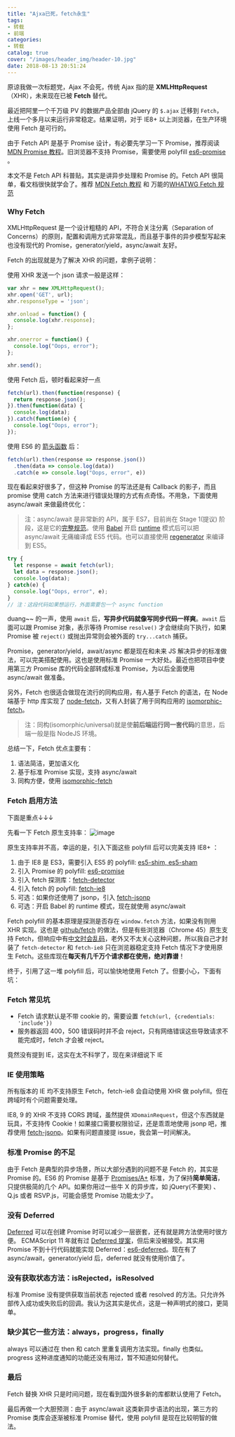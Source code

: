 ```yaml
---
title: "Ajxa已死，fetch永生"
tags:
- 转载
- 前端
categories:
- 转载
catalog: true
cover: "/images/header_img/header-10.jpg"
date: 2018-08-13 20:51:24
---
```


原谅我做一次标题党，Ajax 不会死，传统 Ajax 指的是 **XMLHttpRequest**（XHR），未来现在已被 **Fetch** 替代。

最近把阿里一个千万级 PV 的数据产品全部由 jQuery 的 `$.ajax` 迁移到 `Fetch`，上线一个多月以来运行非常稳定。结果证明，对于 IE8+ 以上浏览器，在生产环境使用 Fetch 是可行的。

由于 Fetch API 是基于 Promise 设计，有必要先学习一下 Promise，推荐阅读 [MDN Promise 教程](https://developer.mozilla.org/zh-CN/docs/Web/JavaScript/Reference/Global_Objects/Promise)。旧浏览器不支持 Promise，需要使用 polyfill [es6-promise](https://github.com/jakearchibald/es6-promise) 。

本文不是 Fetch API 科普贴，其实是讲异步处理和 Promise 的。Fetch API 很简单，看文档很快就学会了。推荐 [MDN Fetch 教程](https://developer.mozilla.org/zh-CN/docs/Web/API/GlobalFetch/fetch) 和 万能的[WHATWG Fetch 规范](https://fetch.spec.whatwg.org/)

### Why Fetch

XMLHttpRequest 是一个设计粗糙的 API，不符合关注分离（Separation of Concerns）的原则，配置和调用方式非常混乱，而且基于事件的异步模型写起来也没有现代的 Promise，generator/yield，async/await 友好。

Fetch 的出现就是为了解决 XHR 的问题，拿例子说明：

使用 XHR 发送一个 json 请求一般是这样：

```js
var xhr = new XMLHttpRequest();
xhr.open('GET', url);
xhr.responseType = 'json';

xhr.onload = function() {
  console.log(xhr.response);
};

xhr.onerror = function() {
  console.log("Oops, error");
};

xhr.send();
```

使用 Fetch 后，顿时看起来好一点

```js
fetch(url).then(function(response) {
  return response.json();
}).then(function(data) {
  console.log(data);
}).catch(function(e) {
  console.log("Oops, error");
});
```

使用 ES6 的 [箭头函数](https://developer.mozilla.org/zh-CN/docs/Web/JavaScript/Reference/Functions/Arrow_functions) 后：

```javascript
fetch(url).then(response => response.json())
  .then(data => console.log(data))
  .catch(e => console.log("Oops, error", e))
```

现在看起来好很多了，但这种 Promise 的写法还是有 Callback 的影子，而且 promise 使用 catch 方法来进行错误处理的方式有点奇怪。不用急，下面使用 async/await 来做最终优化：

> 注：async/await 是非常新的 API，属于 ES7，目前尚在 Stage 1(提议) 阶段，这是它的[完整规范](https://github.com/lukehoban/ecmascript-asyncawait)。使用 [Babel](https://babeljs.io/) 开启 [runtime](https://babeljs.io/docs/usage/runtime/) 模式后可以把 async/await 无痛编译成 ES5 代码。也可以直接使用 [regenerator](https://github.com/facebook/regenerator) 来编译到 ES5。

```js
try {
  let response = await fetch(url);
  let data = response.json();
  console.log(data);
} catch(e) {
  console.log("Oops, error", e);
}
// 注：这段代码如果想运行，外面需要包一个 async function
```

duang~~ 的一声，使用 `await` 后，**写异步代码就像写同步代码一样爽**。`await` 后面可以跟 Promise 对象，表示等待 Promise `resolve()` 才会继续向下执行，如果 Promise 被 `reject()` 或抛出异常则会被外面的 `try...catch` 捕获。

Promise，generator/yield，await/async 都是现在和未来 JS 解决异步的标准做法，可以完美搭配使用。这也是使用标准 Promise 一大好处。最近也把项目中使用第三方 Promise 库的代码全部转成标准 Promise，为以后全面使用 async/await 做准备。

另外，Fetch 也很适合做现在流行的同构应用，有人基于 Fetch 的语法，在 Node 端基于 http 库实现了 [node-fetch](https://github.com/bitinn/node-fetch)，又有人封装了用于同构应用的 [isomorphic-fetch](https://github.com/matthew-andrews/isomorphic-fetch)。

> 注：同构(isomorphic/universal)就是使**前后端运行同一套代码**的意思，后端一般是指 NodeJS 环境。

总结一下，Fetch 优点主要有：

1. 语法简洁，更加语义化
2. 基于标准 Promise 实现，支持 async/await
3. 同构方便，使用 [isomorphic-fetch](https://github.com/matthew-andrews/isomorphic-fetch)

### Fetch 启用方法

下面是重点↓↓↓

先看一下 Fetch 原生支持率：
![image](https://cloud.githubusercontent.com/assets/948896/10188421/c6e19fc8-6791-11e5-8ac2-bfede76df6b4.png)

原生支持率并不高，幸运的是，引入下面这些 polyfill 后可以完美支持 IE8+ ：

1. 由于 IE8 是 ES3，需要引入 ES5 的 polyfill: [es5-shim, es5-sham](https://github.com/es-shims/es5-shim)
2. 引入 Promise 的 polyfill: [es6-promise](https://github.com/jakearchibald/es6-promise)
3. 引入 fetch 探测库：[fetch-detector](https://github.com/camsong/fetch-detector)
4. 引入 fetch 的 polyfill: [fetch-ie8](https://github.com/camsong/fetch-ie8)
5. 可选：如果你还使用了 jsonp，引入 [fetch-jsonp](https://github.com/camsong/fetch-jsonp)
6. 可选：开启 Babel 的 runtime 模式，现在就使用 async/await

Fetch polyfill 的基本原理是探测是否存在 `window.fetch` 方法，如果没有则用 XHR 实现。这也是 [github/fetch](https://github.com/github/fetch) 的做法，但是有些浏览器（Chrome 45）原生支持 Fetch，但响应中有[中文时会乱码](https://lists.w3.org/Archives/Public/public-webapps-github/2015Aug/0218.html)，老外又不太关心这种问题，所以我自己才封装了 `fetch-detector` 和 `fetch-ie8` 只在浏览器稳定支持 Fetch 情况下才使用原生 Fetch。这些库现在**每天有几千万个请求都在使用，绝对靠谱**！

终于，引用了这一堆 polyfill 后，可以愉快地使用 Fetch 了。但要小心，下面有坑：

### Fetch 常见坑

- Fetch 请求默认是不带 cookie 的，需要设置 `fetch(url, {credentials: 'include'})`
- 服务器返回 400，500 错误码时并不会 reject，只有网络错误这些导致请求不能完成时，fetch 才会被 reject。

竟然没有提到 IE，这实在太不科学了，现在来详细说下 IE

### IE 使用策略

所有版本的 IE 均不支持原生 Fetch，fetch-ie8 会自动使用 XHR 做 polyfill。但在跨域时有个问题需要处理。

IE8, 9 的 XHR 不支持 CORS 跨域，虽然提供 `XDomainRequest`，但这个东西就是玩具，不支持传 Cookie！如果接口需要权限验证，还是乖乖地使用 jsonp 吧，推荐使用 [fetch-jsonp](https://github.com/camsong/fetch-jsonp)。如果有问题直接提 issue，我会第一时间解决。

### 标准 Promise 的不足

由于 Fetch 是典型的异步场景，所以大部分遇到的问题不是 Fetch 的，其实是 Promise 的。ES6 的 Promise 是基于 [Promises/A+](https://promisesaplus.com/) 标准，为了保持**简单简洁**，只提供极简的几个 API。如果你用过一些牛 X 的异步库，如 jQuery(不要笑) 、Q.js 或者 RSVP.js，可能会感觉 Promise 功能太少了。

### 没有 Deferred

[Deferred](http://api.jquery.com/category/deferred-object/) 可以在创建 Promise 时可以减少一层嵌套，还有就是跨方法使用时很方便。
ECMAScript 11 年就有过 [Deferred 提案](http://wiki.ecmascript.org/doku.php?id=strawman:deferred_functions)，但后来没被接受。其实用 Promise 不到十行代码就能实现 Deferred：[es6-deferred](https://github.com/seangenabe/es6-deferred/blob/master/deferred.js)。现在有了 async/await，generator/yield 后，deferred 就没有使用价值了。

### 没有获取状态方法：isRejected，isResolved

标准 Promise 没有提供获取当前状态 rejected 或者 resolved 的方法。只允许外部传入成功或失败后的回调。我认为这其实是优点，这是一种声明式的接口，更简单。

### 缺少其它一些方法：always，progress，finally

always 可以通过在 then 和 catch 里重复调用方法实现。finally 也类似。progress 这种进度通知的功能还没有用过，暂不知道如何替代。

### 最后

Fetch 替换 XHR 只是时间问题，现在看到国外很多新的库都默认使用了 Fetch。

最后再做一个大胆预测：由于 async/await 这类新异步语法的出现，第三方的 Promise 类库会逐渐被标准 Promise 替代，使用 polyfill 是现在比较明智的做法。
